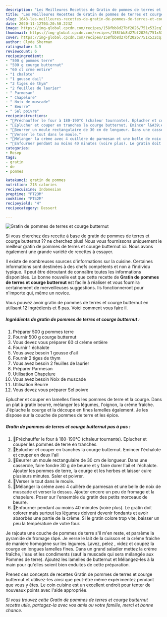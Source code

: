 ```yaml
---
description: "Les Meilleures Recettes de Gratin de pommes de terres et courge butternut"
title: "Les Meilleures Recettes de Gratin de pommes de terres et courge butternut"
slug: 1643-les-meilleures-recettes-de-gratin-de-pommes-de-terres-et-courge-butternut
date: 2020-11-12T03:20:50.223Z
image: https://img-global.cpcdn.com/recipes/158fbb8d27bf2026/751x532cq70/gratin-de-pommes-de-terres-et-courge-butternut-photo-principale-de-la-recette.jpg
thumbnail: https://img-global.cpcdn.com/recipes/158fbb8d27bf2026/751x532cq70/gratin-de-pommes-de-terres-et-courge-butternut-photo-principale-de-la-recette.jpg
cover: https://img-global.cpcdn.com/recipes/158fbb8d27bf2026/751x532cq70/gratin-de-pommes-de-terres-et-courge-butternut-photo-principale-de-la-recette.jpg
author: Clyde Sherman
ratingvalue: 3.5
reviewcount: 6
recipeingredient:
- "500 g pommes terre"
- "500 g courge butternut"
- "60 cl crme entire"
- "1 chalote"
- "1 gousse dail"
- "2 tiges de thym"
- "2 feuilles de laurier"
- " Parmesan"
- " Chapelure"
- " Noix de muscade"
- " Beurre"
- " Sel poivre"
recipeinstructions:
- "🧡Préchauffer le four à 180-190°C (chaleur tournante). Eplucher et couper les pommes de terre en tranches."
- "🧡Eplucher et couper en tranches la courge butternut. Emincer l&#39;échalote et couper en deux l&#39;ail"
- "🧡Beurrer un moule rectangulaire de 30 cm de longueur. Dans une casserole, faire fondre 30 g de beurre et y faire dorer l&#39;ail et l&#39;échalote. Ajouter les pommes de terre, la courge et les herbes et laisser cuire plusieurs minutes. Saler et poivrer."
- "🧡Verser le tout dans le moule."
- "🧡Mélanger la crème avec 4 cuillère de parmesan et une belle de noix de muscade et verser la dessus. Ajouter encore un peu de fromage et la chapelure. Poser sur l&#39;ensemble du gratin des petits morceaux de beurre."
- "🧡Enfourner pendant au moins 40 minutes (voire plus). Le gratin doit colorer mais surtout les légumes doivent devenir fondants et avoir absorbés une partie de la crème. Si le gratin colore trop vite, baisser un peu la température de votre four."
categories:
- Resep
tags:
- gratin
- de
- pommes

katakunci: gratin de pommes 
nutrition: 218 calories
recipecuisine: Indonesian
preptime: "PT23M"
cooktime: "PT42M"
recipeyield: "4"
recipecategory: Dessert

---
```



![Gratin de pommes de terres et courge butternut](https://img-global.cpcdn.com/recipes/158fbb8d27bf2026/751x532cq70/gratin-de-pommes-de-terres-et-courge-butternut-photo-principale-de-la-recette.jpg)

Si vous cherchez des recette à base de gratin de pommes de terres et courge butternut ?? ne cherchez plus! Nous vous fournissons uniquement le meilleur gratin de pommes de terres et courge butternut ici. Nous avons également une grande variété de recettes à essayer.

Il existe de nombreuses sources d'informations sur la cuisine. Certaines informations sont destinées à des chefs compétents et non à l'individu typique. Il peut être déroutant de connaître toutes les informations disponibles. La bonne nouvelle est que cette recette de <strong> Gratin de pommes de terres et courge butternut </strong> est facile à réaliser et vous fournira certainement de merveilleuses suggestions. Ils fonctionneront pour n'importe qui, même un novice.

<!--inarticleads1-->

Vous pouvez avoir gratin de pommes de terres et courge butternut en utilisant 12 Ingrédients et 6 pas. Voici comment vous faire il.

##### Ingrédients de gratin de pommes de terres et courge butternut :

1. Préparer 500 g pommes terre
1. Fournir 500 g courge butternut
1. Vous devez vous préparer 60 cl crème entière
1. Fournir 1 échalote
1. Vous avez besoin 1 gousse d&#39;ail
1. Fournir 2 tiges de thym
1. Vous avez besoin 2 feuilles de laurier
1. Préparer  Parmesan
1. Utilisation  Chapelure
1. Vous avez besoin  Noix de muscade
1. Utilisation  Beurre
1. Vous devez vous préparer  Sel poivre


Eplucher et couper en lamelles fines les pommes de terre et la courge. Dans un plat à gratin beurré, mélanger les légumes, l&#39;oignon, la crème fraîche. J&#39;épluche la courge et la découpe en fines lamelles également. Je les dispose sur la couche de pommes de terre et les épice. 

<!--inarticleads2-->

##### Gratin de pommes de terres et courge butternut pas à pas :

1. 🧡Préchauffer le four à 180-190°C (chaleur tournante). Eplucher et couper les pommes de terre en tranches.
1. 🧡Eplucher et couper en tranches la courge butternut. Emincer l&#39;échalote et couper en deux l&#39;ail
1. 🧡Beurrer un moule rectangulaire de 30 cm de longueur. Dans une casserole, faire fondre 30 g de beurre et y faire dorer l&#39;ail et l&#39;échalote. Ajouter les pommes de terre, la courge et les herbes et laisser cuire plusieurs minutes. Saler et poivrer.
1. 🧡Verser le tout dans le moule.
1. 🧡Mélanger la crème avec 4 cuillère de parmesan et une belle de noix de muscade et verser la dessus. Ajouter encore un peu de fromage et la chapelure. Poser sur l&#39;ensemble du gratin des petits morceaux de beurre.
1. 🧡Enfourner pendant au moins 40 minutes (voire plus). Le gratin doit colorer mais surtout les légumes doivent devenir fondants et avoir absorbés une partie de la crème. Si le gratin colore trop vite, baisser un peu la température de votre four.


Je rajoute une couche de pommes de terre s&#39;il m&#39;en reste, et parsème la pyramide de fromage râpé. Je verse le lait de la cuisson et la crème fraiche de manière homogène sur les légumes. Lavez, pelez , videz et coupez la courge en longues lamelles fines. Dans un grand saladier mettez la crème fraîche, l&#39;eau et les condiments (sauf la muscade qui sera mélangée aux Pommes de terre). Ajoutez les lamelles de butternut et Mélangez-les à la main pour qu&#39;elles soient bien enduites de cette préparation. 

<!--inarticleads1-->

<p>
Prenez ces concepts de recettes Gratin de pommes de terres et courge butternut et utilisez-les ainsi que peut-être même expérimentez pendant que vous y êtes. Le coin cuisine est un excellent endroit pour tenter de nouveaux points avec l'aide appropriée.
</p>

<p>
<i>Si vous trouvez cette Gratin de pommes de terres et courge butternut recette utile, partagez-la avec vos amis ou votre famille, merci et bonne chance.</i>
</p>
